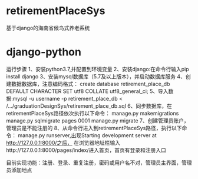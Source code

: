 ﻿# retirementPlaceSys
基于django的海南省候鸟式养老系统
# django-python
运行步骤
1、安装python3.7,并配置到环境变量
2、安装django:在命令行输入pip install django
3、安装mysql数据库（5.7及以上版本），并启动数据库服务
4、创建数据数据库，注意编码格式：
create database retirement_place_db DEFAULT CHARACTER SET utf8 COLLATE utf8_general_ci;
5、导入数据:mysql -u username -p retirement_place_db < /.../graduationDesignSys/retirement_place_db.sql
6、同步数据库，在retirementPlaceSys路径依次执行以下命令：
    manage.py makemigrations
    manage.py sqlmigrate pages 0001
    manage.py migrate
7、创建管理员账户，管理员是不能注册的
8、从命令行进入到retirementPlaceSys路径，执行以下命令：
	manage.py runserver,出现Starting development server at http://127.0.0.1:8000/之后，
在浏览器地址栏输入http://127.0.0.1:8000/pages/index/进入首页，首页有登录和注册入口

目前实现功能：注册、登录、重复注册，密码或用户名不对，管理员主界面，管理员添加地点
   